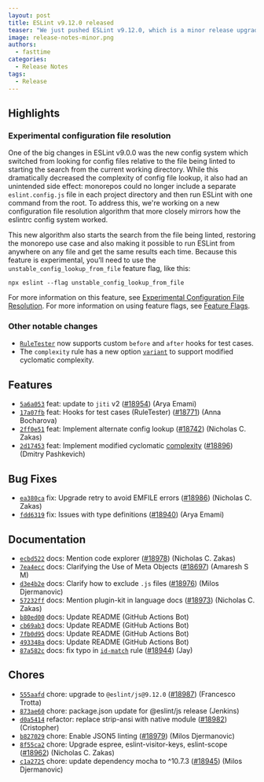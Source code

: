 ```yaml
---
layout: post
title: ESLint v9.12.0 released
teaser: "We just pushed ESLint v9.12.0, which is a minor release upgrade of ESLint. This release adds some new features and fixes several bugs found in the previous release."
image: release-notes-minor.png
authors:
  - fasttime
categories:
  - Release Notes
tags:
  - Release
---
```


## Highlights

### Experimental configuration file resolution

One of the big changes in ESLint v9.0.0 was the new config system which switched from looking for config files relative to the file being linted to starting the search from the current working directory. While this dramatically decreased the complexity of config file lookup, it also had an unintended side effect: monorepos could no longer include a separate `eslint.config.js` file in each project directory and then run ESLint with one command from the root. To address this, we're working on a new configuration file resolution algorithm that more closely mirrors how the eslintrc config system worked.

This new algorithm also starts the search from the file being linted, restoring the monorepo use case and also making it possible to run ESLint from anywhere on any file and get the same results each time. Because this feature is experimental, you’ll need to use the `unstable_config_lookup_from_file` feature flag, like this:

```shell
npx eslint --flag unstable_config_lookup_from_file
```

For more information on this feature, see [Experimental Configuration File Resolution](/docs/head/use/configure/configuration-files#experimental-configuration-file-resolution). For more information on using feature flags, see [Feature Flags](/docs/latest/flags/).

### Other notable changes

* [`RuleTester`](/docs/latest/integrate/nodejs-api#ruletester) now supports custom `before` and `after` hooks for test cases.
* The `complexity` rule has a new option [`variant`](/docs/latest/rules/complexity#variant) to support modified cyclomatic complexity.




## Features


* [`5a6a053`](https://github.com/eslint/eslint/commit/5a6a05321ca34480c780be8c2cb7946e4c299001) feat: update to `jiti` v2 ([#18954](https://github.com/eslint/eslint/issues/18954)) (Arya Emami)
* [`17a07fb`](https://github.com/eslint/eslint/commit/17a07fb548ecce24b88e8b2b07491c24ed1111a9) feat: Hooks for test cases (RuleTester) ([#18771](https://github.com/eslint/eslint/issues/18771)) (Anna Bocharova)
* [`2ff0e51`](https://github.com/eslint/eslint/commit/2ff0e51cedaab967b7ce383437f64b4a6df8608d) feat: Implement alternate config lookup ([#18742](https://github.com/eslint/eslint/issues/18742)) (Nicholas C. Zakas)
* [`2d17453`](https://github.com/eslint/eslint/commit/2d174532ae96bcaecf6fd7de78755164378b3a2d) feat: Implement modified cyclomatic [complexity](/docs/rules/complexity) ([#18896](https://github.com/eslint/eslint/issues/18896)) (Dmitry Pashkevich)






## Bug Fixes


* [`ea380ca`](https://github.com/eslint/eslint/commit/ea380cac6f598c86b25a2726c2783636c4169957) fix: Upgrade retry to avoid EMFILE errors ([#18986](https://github.com/eslint/eslint/issues/18986)) (Nicholas C. Zakas)
* [`fdd6319`](https://github.com/eslint/eslint/commit/fdd631964aee250bc5520770bc1fc3f2f2872813) fix: Issues with type definitions ([#18940](https://github.com/eslint/eslint/issues/18940)) (Arya Emami)




## Documentation


* [`ecbd522`](https://github.com/eslint/eslint/commit/ecbd52291d7c118b77016c6bf1c60b7d263c44f0) docs: Mention code explorer ([#18978](https://github.com/eslint/eslint/issues/18978)) (Nicholas C. Zakas)
* [`7ea4ecc`](https://github.com/eslint/eslint/commit/7ea4ecc6e3320a74c960cb78acc94c0140d15f55) docs: Clarifying the Use of Meta Objects ([#18697](https://github.com/eslint/eslint/issues/18697)) (Amaresh  S M)
* [`d3e4b2e`](https://github.com/eslint/eslint/commit/d3e4b2ea4a8f76d4d49345c242f013f49635274f) docs: Clarify how to exclude `.js` files ([#18976](https://github.com/eslint/eslint/issues/18976)) (Milos Djermanovic)
* [`57232ff`](https://github.com/eslint/eslint/commit/57232ff3d50412586df094f052b47adb38f8d9ae) docs: Mention plugin-kit in language docs ([#18973](https://github.com/eslint/eslint/issues/18973)) (Nicholas C. Zakas)
* [`b80ed00`](https://github.com/eslint/eslint/commit/b80ed007cefee086db1ff17cde9f7dd6690459f0) docs: Update README (GitHub Actions Bot)
* [`cb69ab3`](https://github.com/eslint/eslint/commit/cb69ab374c149eb725b2fc5a8f0ff33fd7268a46) docs: Update README (GitHub Actions Bot)
* [`7fb0d95`](https://github.com/eslint/eslint/commit/7fb0d957c102be499d5358a74928e0ea93913371) docs: Update README (GitHub Actions Bot)
* [`493348a`](https://github.com/eslint/eslint/commit/493348a9a5dcca29d7fbbe13c67ce13a7a38413b) docs: Update README (GitHub Actions Bot)
* [`87a582c`](https://github.com/eslint/eslint/commit/87a582c8b537d133c140781aa9e3ff0201a3c10f) docs: fix typo in [`id-match`](/docs/rules/id-match) rule ([#18944](https://github.com/eslint/eslint/issues/18944)) (Jay)








## Chores


* [`555aafd`](https://github.com/eslint/eslint/commit/555aafd06f6dddc743acff06111dc72dd8ea4c4e) chore: upgrade to `@eslint/js@9.12.0` ([#18987](https://github.com/eslint/eslint/issues/18987)) (Francesco Trotta)
* [`873ae60`](https://github.com/eslint/eslint/commit/873ae608c15a0a386f022076b5aab6112b56b59b) chore: package.json update for @eslint/js release (Jenkins)
* [`d0a5414`](https://github.com/eslint/eslint/commit/d0a5414c30421e5dbe313790502dbf13b9330fef) refactor: replace strip-ansi with native module ([#18982](https://github.com/eslint/eslint/issues/18982)) (Cristopher)
* [`b827029`](https://github.com/eslint/eslint/commit/b8270299abe777bb80a065d537aa1d4be74be705) chore: Enable JSON5 linting ([#18979](https://github.com/eslint/eslint/issues/18979)) (Milos Djermanovic)
* [`8f55ca2`](https://github.com/eslint/eslint/commit/8f55ca22d94c1b0ff3be323b97949edef8d880b0) chore: Upgrade espree, eslint-visitor-keys, eslint-scope ([#18962](https://github.com/eslint/eslint/issues/18962)) (Nicholas C. Zakas)
* [`c1a2725`](https://github.com/eslint/eslint/commit/c1a2725e9c776d6845d94c866c7f7b1fe0315090) chore: update dependency mocha to ^10.7.3 ([#18945](https://github.com/eslint/eslint/issues/18945)) (Milos Djermanovic)


